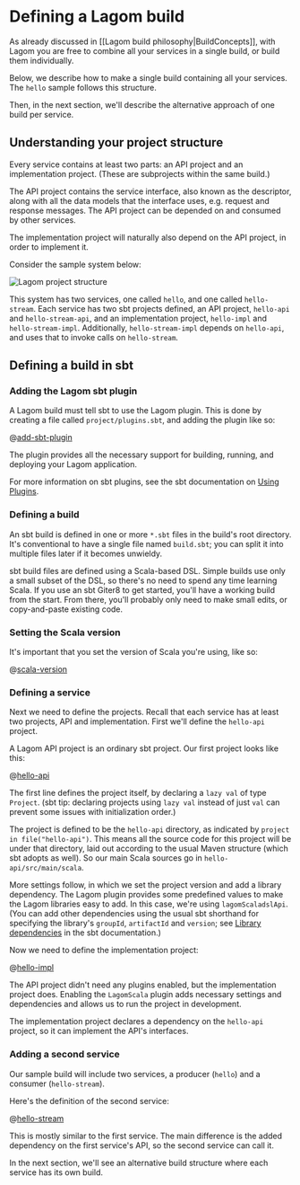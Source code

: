 # Defining a Lagom build

As already discussed in [[Lagom build philosophy|BuildConcepts]], with Lagom you are free to combine all your services in a single build, or build them individually.

Below, we describe how to make a single build containing all your services.  The `hello` sample follows this structure.

Then, in the next section, we'll describe the alternative approach of one build per service.

## Understanding your project structure

Every service contains at least two parts: an API project and an implementation project. (These are subprojects within the same build.)

The API project contains the service interface, also known as the descriptor, along with all the data models that the interface uses, e.g. request and response messages.  The API project can be depended on and consumed by other services.

The implementation project will naturally also depend on the API project, in order to implement it.

Consider the sample system below:

![Lagom project structure](resources/guide/build/lagom-project-structure.png)

This system has two services, one called `hello`, and one called `hello-stream`.  Each service has two sbt projects defined, an API project, `hello-api` and `hello-stream-api`, and an implementation project, `hello-impl` and `hello-stream-impl`.  Additionally, `hello-stream-impl` depends on `hello-api`, and uses that to invoke calls on `hello-stream`.

## Defining a build in sbt

### Adding the Lagom sbt plugin

A Lagom build must tell sbt to use the Lagom plugin.  This is done by creating a file called `project/plugins.sbt`, and adding the plugin like so:

@[add-sbt-plugin](code/lagom-build.sbt)

The plugin provides all the necessary support for building, running, and deploying your Lagom application.

For more information on sbt plugins, see the sbt documentation on [Using Plugins](http://www.scala-sbt.org/0.13/docs/Using-Plugins.html).

### Defining a build

An sbt build is defined in one or more `*.sbt` files in the build's root directory.  It's conventional to have a single file named `build.sbt`; you can split it into multiple files later if it becomes unwieldy.

sbt build files are defined using a Scala-based DSL. Simple builds use only a small subset of the DSL, so there's no need to spend any time learning Scala. If you use an sbt Giter8 to get started, you'll have a working build from the start. From there, you'll probably only need to make small edits, or copy-and-paste existing code.

### Setting the Scala version

It's important that you set the version of Scala you're using, like so:

@[scala-version](code/lagom-build.sbt)

### Defining a service

Next we need to define the projects.  Recall that each service has at least two projects, API and implementation. First we'll define the `hello-api` project.

A Lagom API project is an ordinary sbt project. Our first project looks like this:

@[hello-api](code/lagom-build.sbt)

The first line defines the project itself, by declaring a `lazy val` of type `Project`. (sbt tip: declaring projects using `lazy val` instead of just `val` can prevent some issues with initialization order.)

The project is defined to be the `hello-api` directory, as indicated by `project in file("hello-api")`.  This means all the source code for this project will be under that directory, laid out according to the usual Maven structure (which sbt adopts as well).  So our main Scala sources go in `hello-api/src/main/scala`.

More settings follow, in which we set the project version and add a library dependency.  The Lagom plugin provides some predefined values to make the Lagom libraries easy to add. In this case, we're using `lagomScaladslApi`. (You can add other dependencies using the usual sbt shorthand for specifying the library's `groupId`, `artifactId` and `version`; see [Library dependencies](http://www.scala-sbt.org/0.13/docs/Library-Dependencies.html) in the sbt documentation.)

Now we need to define the implementation project:

@[hello-impl](code/lagom-build.sbt)

The API project didn't need any plugins enabled, but the implementation project does. Enabling the `LagomScala` plugin adds necessary settings and dependencies and allows us to run the project in development.

The implementation project declares a dependency on the `hello-api` project, so it can implement the API's interfaces.

### Adding a second service

Our sample build will include two services, a producer (`hello`) and a consumer (`hello-stream`).

Here's the definition of the second service:

@[hello-stream](code/lagom-build.sbt)

This is mostly similar to the first service.  The main difference is the added dependency on the first service's API, so the second service can call it.

In the next section, we'll see an alternative build structure where each service has its own build.
